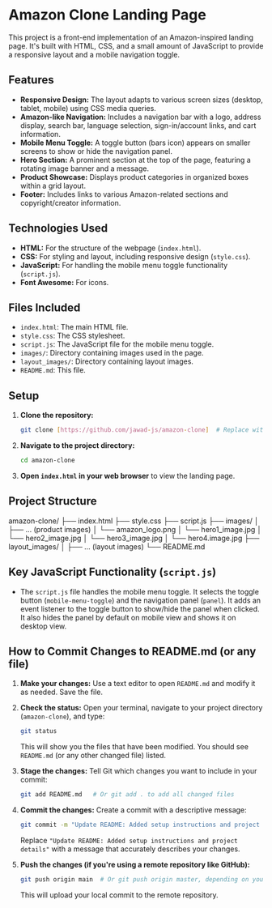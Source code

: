 # Amazon Clone Landing Page

This project is a front-end implementation of an Amazon-inspired landing page. It's built with HTML, CSS, and a small amount of JavaScript to provide a responsive layout and a mobile navigation toggle.

## Features

* **Responsive Design:** The layout adapts to various screen sizes (desktop, tablet, mobile) using CSS media queries.
* **Amazon-like Navigation:** Includes a navigation bar with a logo, address display, search bar, language selection, sign-in/account links, and cart information.
* **Mobile Menu Toggle:** A toggle button (bars icon) appears on smaller screens to show or hide the navigation panel.
* **Hero Section:** A prominent section at the top of the page, featuring a rotating image banner and a message.
* **Product Showcase:** Displays product categories in organized boxes within a grid layout.
* **Footer:** Includes links to various Amazon-related sections and copyright/creator information.

## Technologies Used

* **HTML:** For the structure of the webpage (`index.html`).
* **CSS:** For styling and layout, including responsive design (`style.css`).
* **JavaScript:** For handling the mobile menu toggle functionality (`script.js`).
* **Font Awesome:** For icons.

## Files Included

* `index.html`: The main HTML file.
* `style.css`:  The CSS stylesheet.
* `script.js`:  The JavaScript file for the mobile menu toggle.
* `images/`:  Directory containing images used in the page.
* `layout_images/`: Directory containing layout images.
* `README.md`: This file.

## Setup

1.  **Clone the repository:**
    ```bash
    git clone [https://github.com/jawad-js/amazon-clone]  # Replace with your repository URL
    ```
2.  **Navigate to the project directory:**
    ```bash
    cd amazon-clone
    ```
3.  **Open `index.html` in your web browser** to view the landing page.

## Project Structure
amazon-clone/
├── index.html
├── style.css
├── script.js
├── images/
│   ├── ... (product images)
│   └── amazon_logo.png
│   └── hero1_image.jpg
│   └── hero2_image.jpg
│   └── hero3_image.jpg
│   └── hero4.image.jpg
├── layout_images/
│   ├── ... (layout images)
└── README.md

## Key JavaScript Functionality (`script.js`)

* The `script.js` file handles the mobile menu toggle.  It selects the toggle button (`mobile-menu-toggle`) and the navigation panel (`panel`).  It adds an event listener to the toggle button to show/hide the panel when clicked. It also hides the panel by default on mobile view and shows it on desktop view.

## How to Commit Changes to README.md (or any file)

1.  **Make your changes:** Use a text editor to open `README.md` and modify it as needed. Save the file.

2.  **Check the status:** Open your terminal, navigate to your project directory (`amazon-clone`), and type:
    ```bash
    git status
    ```
    This will show you the files that have been modified.  You should see `README.md` (or any other changed file) listed.

3.  **Stage the changes:** Tell Git which changes you want to include in your commit:
    ```bash
    git add README.md   # Or git add . to add all changed files
    ```

4.  **Commit the changes:** Create a commit with a descriptive message:
    ```bash
    git commit -m "Update README: Added setup instructions and project details"
    ```
    Replace `"Update README: Added setup instructions and project details"` with a message that accurately describes your changes.

5.  **Push the changes (if you're using a remote repository like GitHub):**
    ```bash
    git push origin main  # Or git push origin master, depending on your main branch name
    ```
    This will upload your local commit to the remote repository.

